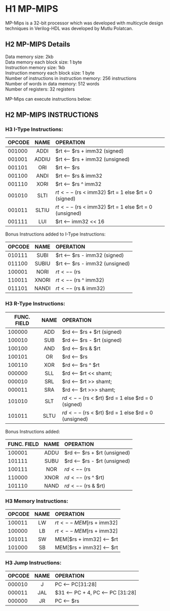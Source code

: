 # H1 MP-MIPS

MP-Mips is a 32-bit processor which was developed with multicycle design techniques in Verilog-HDL was developed by Mutlu Polatcan.

## H2 MP-MIPS Details

Data memory size: 2kb											                                
Data memory each block size: 1 byte							                     	
Instruction memory size: 1kb								                           
Instruction memory each block size: 1 byte						                
Number of instructions in instruction memory: 256 instructions  
Number of words in data memory: 512 words						                 
Number of registers: 32 registers								                       

MP-Mips can execute instructions below:

## H2 MP-MIPS INSTRUCTIONS 

### H3 I-Type Instructions:

| OPCODE	|   NAME	 |                      OPERATION                         |
|---------|:--------:|:-------------------------------------------------------|
| 001000	|  ADDI    |   $rt <-- $rs + imm32 (signed)                         |
| 001001	|  ADDIU   |   $rt <-- $rs + imm32 (unsigned)                       |
| 001101	|  ORI     |   $rt <-- $rs | imm32                                  |
| 001100	|  ANDI    |   $rt <-- $rs & imm32                                  |
| 001110	|  XORI    |   $rt <-- $rs ^ imm32                                  |
| 001010	|  SLTI    |   $rt <-- ($rs < imm32) $rt = 1 else $rt = 0 (signed)  |
| 001011	|  SLTIU   |   $rt <-- ($rs < imm32) $rt = 1 else $rt = 0 (unsigned)|
| 001111	|  LUI     |   $rt <-- imm32 << 16                                  |

Bonus Instructions added to I-Type Instructions:

| OPCODE	|   NAME	 |                      OPERATION                         |
|---------|:--------:|:-------------------------------------------------------|
| 010111  |  SUBI    |   $rt <-- $rs - imm32 (signed)                         |
| 011100	|  SUBIU 	 |   $rt <-- $rs - imm32 (unsigned)                       |
| 100001	|  NORI 	 |   $rt <-- ~($rs | imm32)                               |
| 110011	|  XNORI 	 |   $rt <-- ~($rs ^ imm32)                               |
| 011101	|  NANDI 	 |   $rt <-- ~($rs & imm32)                               |


### H3 R-Type Instructions:

| FUNC. FIELD |	  NAME   |	                      OPERATION                       |
|-------------|:--------:|:-------------------------------------------------------|
|   100000    |   ADD    |  $rd <-- $rs + $rt (signed)                            |
|   100010	  |	  SUB 	 |  $rd <-- $rs - $rt (signed)                            |
|   100100	  |	  AND    |  $rd <-- $rs & $rt                                     |
|   100101		|   OR     |  $rd <-- $rs | $rt                                     |
|   100110 		| 	XOR 	 |  $rd <-- $rs ^ $rt                                     |
|   000000		|   SLL 	 |  $rd <-- $rt << shamt;                                 |
|   000010	  |   SRL 	 |  $rd <-- $rt >> shamt;                                 |
|   000011		|   SRA 	 |  $rd <-- $rt >>> shamt;                                |
|   101010		|   SLT 	 |  $rd <-- ($rs < $rt) $rd = 1 else $rd = 0 (signed)     |
|   101011		|   SLTU   |  $rd <-- ($rs < $rt) $rd = 1 else $rd = 0 (unsigned)   |

Bonus Instructions added:

| FUNC. FIELD |	  NAME   |	                      OPERATION                       |
|-------------|:--------:|:-------------------------------------------------------|
|   100001		|  ADDU 	 |  $rd <-- $rs + $rt (unsigned)                          |
|   101111 		|  SUBU    |  $rd <-- $rs - $rt (unsigned)                          |
|   100111		|  NOR     |  $rd <-- ~($rs | $rt)                                  |
|   110000		|  XNOR 	 |  $rd <-- ~($rs ^ $rt)                                  |
|   101110	  |  NAND    |  $rd <-- ~($rs & $rt)                                  |


### H3 Memory Instructions:

| OPCODE |	 NAME 	|               OPERATION                |
|--------|:--------:|:---------------------------------------|
| 100011 |   LW  	  |   $rt <-- MEM[$rs + imm32]             |
| 100000 |	 LB 		|   $rt <-- MEM[$rs + imm32]             |
| 101011 |	 SW 		|   MEM[$rs + imm32] <-- $rt             |
| 101000 |	 SB 		|   MEM[$rs + imm32] <-- $rt             |

### H3 Jump Instructions:

| OPCODE | 	 NAME	  |                           OPERATION                           |
|--------|:--------:|:--------------------------------------------------------------|
| 000010 |		J 		|   PC <-- PC[31:28] | instruction[25:0] << 2                   |
| 000011 |	 	JAL	  |   $31 <-- PC + 4, PC <-- PC [31:28] | instruction[25:0] << 2  |
| 000000 |		JR    |   PC <-- $rs                                                  |
